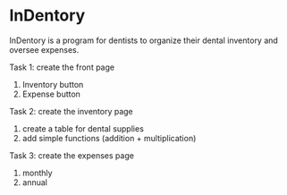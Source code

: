# InDentory
InDentory is a program for dentists to organize their dental inventory and oversee expenses.

Task 1: create the front page 
  1) Inventory button
  2) Expense button

Task 2: create the inventory page 
  1) create a table for dental supplies
  2) add simple functions (addition + multiplication)

Task 3: create the expenses page 
  1) monthly
  2) annual 

  
